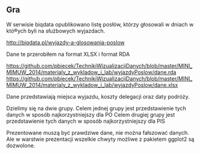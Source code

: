 Gra
---

W serwisie biqdata opublikowano listę posłów, którzy głosowali w dniach w któ®ych byli na służbowych wyjazdach.

http://biqdata.pl/wyjazdy-a-glosowania-poslow

Dane te przerobiłem na format XLSX i format RDA

https://github.com/pbiecek/TechnikiWizualizacjiDanych/blob/master/MINI_MIMUW_2014/materialy_z_wykladow_i_lab/wyjazdyPoslow/dane.rda
https://github.com/pbiecek/TechnikiWizualizacjiDanych/blob/master/MINI_MIMUW_2014/materialy_z_wykladow_i_lab/wyjazdyPoslow/dane.xlsx

Dane przedstawiają miejsca wyjazdu, koszty delegacji oraz daty podróży.

Dzielimy się na dwie grupy.
Celem jednej grupy jest przedstawienie tych danych w sposób najkorzystniejszy dla PO
Celem drugiej grupy jest przedstawienie tych danych w sposób najkorzystniejszy dla PIS

Prezentowane muszą być prawdziwe dane, nie można fałszować danych.
Ale w warstwie prezentacji wszelkie chwyty możliwe z pakietem ggplot2 są dozwolone.
